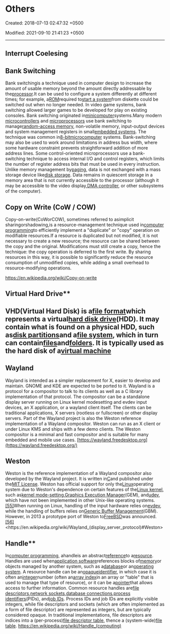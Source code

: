# Others

Created: 2018-07-13 02:47:32 +0500

Modified: 2021-09-10 21:41:23 +0500

---

## Interrupt Coelesing

## Bank Switching

Bank switchingis a technique used in computer design to increase the amount of usable memory beyond the amount directly addressable by the[processor](https://en.wikipedia.org/wiki/Microprocessor).It can be used to configure a system differently at different times; for example, a[ROM](https://en.wikipedia.org/wiki/Read-only_memory)required to[start a system](https://en.wikipedia.org/wiki/Booting)from diskette could be switched out when no longer needed. In video game systems, bank switching allowed larger games to be developed for play on existing consoles.
Bank switching originated in[minicomputer](https://en.wikipedia.org/wiki/Minicomputer)systems.Many modern [microcontrollers](https://en.wikipedia.org/wiki/Microcontroller) and [microprocessors](https://en.wikipedia.org/wiki/Microprocessor) use bank switching to manage[random-access memory](https://en.wikipedia.org/wiki/Random-access_memory), non-volatile memory, input-output devices and system management registers in small[embedded systems](https://en.wikipedia.org/wiki/Embedded_system). The technique was common in[8-bit](https://en.wikipedia.org/wiki/8-bit)[microcomputer](https://en.wikipedia.org/wiki/Microcomputer) systems. Bank-switching may also be used to work around limitations in address bus width, where some hardware constraint prevents straightforward addition of more address lines. Some control-oriented microprocessors use a bank-switching technique to access internal I/O and control registers, which limits the number of register address bits that must be used in every instruction.
Unlike memory management by[paging](https://en.wikipedia.org/wiki/Paging), data is not exchanged with a mass storage device like[disk storage](https://en.wikipedia.org/wiki/Disk_storage). Data remains in quiescent storage in a memory area that is not currently accessible to the processor (although it may be accessible to the video display,[DMA controller](https://en.wikipedia.org/wiki/Direct_memory_access), or other subsystems of the computer).

## Copy on Write (CoW / COW)

Copy-on-write(CoWorCOW), sometimes referred to asimplicit sharingorshadowing,is a resource-management technique used in[computer programming](https://en.wikipedia.org/wiki/Computer_programming)to efficiently implement a "duplicate" or "copy" operation on modifiable resources.If a resource is duplicated but not modified, it is not necessary to create a new resource; the resource can be shared between the copy and the original. Modifications must still create a copy, hence the technique: the copy operation is deferred to the first write. By sharing resources in this way, it is possible to significantly reduce the resource consumption of unmodified copies, while adding a small overhead to resource-modifying operations.

<https://en.wikipedia.org/wiki/Copy-on-write>

## Virtual Hard Drive**

## VHD(Virtual Hard Disk) is a[file format](https://en.wikipedia.org/wiki/File_format)which represents a virtual[hard disk drive](https://en.wikipedia.org/wiki/Hard_disk_drive)(HDD). It may contain what is found on a physical HDD, such as[disk partitions](https://en.wikipedia.org/wiki/Disk_partition)and a[file system](https://en.wikipedia.org/wiki/File_system), which in turn can contain[files](https://en.wikipedia.org/wiki/Computer_file)and[folders](https://en.wikipedia.org/wiki/Folder_(computing)). It is typically used as the hard disk of a[virtual machine](https://en.wikipedia.org/wiki/Virtual_machine)

## Wayland

Wayland is intended as a simpler replacement for X, easier to develop and maintain. GNOME and KDE are expected to be ported to it.
Wayland is a protocol for a compositor to talk to its clients as well as a C library implementation of that protocol. The compositor can be a standalone display server running on Linux kernel modesetting and evdev input devices, an X application, or a wayland client itself. The clients can be traditional applications, X servers (rootless or fullscreen) or other display servers.
Part of the Wayland project is also the Weston reference implementation of a Wayland compositor. Weston can run as an X client or under Linux KMS and ships with a few demo clients. The Weston compositor is a minimal and fast compositor and is suitable for many embedded and mobile use cases.
[https://wayland.freedesktop.org](https://wayland.freedesktop.org/)

## Weston

Weston is the reference implementation of a Wayland compositor also developed by the Wayland project. It is written in[C](https://en.wikipedia.org/wiki/C_(programming_language))and published under the[MIT License](https://en.wikipedia.org/wiki/MIT_License). Weston has official support for only the[Linux](https://en.wikipedia.org/wiki/Linux)operating system due to Weston's dependence on certain features of the[Linux kernel](https://en.wikipedia.org/wiki/Linux_kernel), such as[kernel mode-setting](https://en.wikipedia.org/wiki/KMS_driver),[Graphics Execution Manager](https://en.wikipedia.org/wiki/Graphics_Execution_Manager)(GEM), and[udev](https://en.wikipedia.org/wiki/Udev), which have not been implemented in other Unix-like operating systems.[[55]](https://en.wikipedia.org/wiki/Wayland_(display_server_protocol)#cite_note-wayland_README-55)When running on Linux, handling of the input hardware relies on[evdev](https://en.wikipedia.org/wiki/Evdev), while the handling of buffers relies on[Generic Buffer Management](https://en.wikipedia.org/wiki/Generic_Buffer_Management)(GBM). However, in 2013 a prototype port of Weston to[FreeBSD](https://en.wikipedia.org/wiki/FreeBSD)was announced.[[56]](https://en.wikipedia.org/wiki/Wayland_(display_server_protocol)#cite_note-Larabel_2013_freebsd-56)
<https://en.wikipedia.org/wiki/Wayland_(display_server_protocol)#Weston>

## Handle**

In[computer programming](https://en.wikipedia.org/wiki/Computer_programming), ahandleis an abstract[reference](https://en.wikipedia.org/wiki/Reference_(computer_science))to a[resource](https://en.wikipedia.org/wiki/System_resource). Handles are used when[application software](https://en.wikipedia.org/wiki/Application_software)references blocks of[memory](https://en.wikipedia.org/wiki/Memory_(computing))or objects managed by another system, such as a[database](https://en.wikipedia.org/wiki/Database)or an[operating system](https://en.wikipedia.org/wiki/Operating_system). A resource handle can be an[opaque](https://en.wikipedia.org/wiki/Opaque_data_type)[identifier](https://en.wikipedia.org/wiki/Identifier), in which case it is often an[integer](https://en.wikipedia.org/wiki/Integer)number (often an[array index](https://en.wikipedia.org/wiki/Array_index)in an array or "table" that is used to manage that type of resource), or it can be a[pointer](https://en.wikipedia.org/wiki/Pointer_(computer_programming))that allows access to further information.
Common resource handles are[file descriptors](https://en.wikipedia.org/wiki/File_descriptor),[network sockets](https://en.wikipedia.org/wiki/Network_socket),[database connections](https://en.wikipedia.org/wiki/Database_connection),[process identifiers](https://en.wikipedia.org/wiki/Process_identifier)(PIDs), and[job IDs](https://en.wikipedia.org/wiki/Job_ID). Process IDs and job IDs are explicitly visible integers, while file descriptors and sockets (which are often implemented as a form of file descriptor) are represented as integers, but are typically considered opaque. In traditional implementations, file descriptors are indices into a (per-process)[file descriptor table](https://en.wikipedia.org/wiki/File_descriptor_table), thence a (system-wide)[file table](https://en.wikipedia.org/wiki/File_table).
<https://en.wikipedia.org/wiki/Handle_(computing)>
